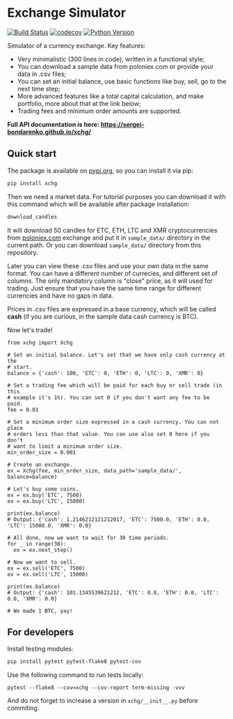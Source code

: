 # Exchange Simulator
[![Build Status](https://github.com/sergei-bondarenko/xchg/workflows/build/badge.svg?branch=master&event=push)](https://github.com/sergei-bondarenko/xchg/actions?query=workflow%3Abuild)
[![codecov](https://codecov.io/gh/sergei-bondarenko/xchg/branch/master/graph/badge.svg)](https://codecov.io/gh/sergei-bondarenko/xchg)
[![Python Version](https://img.shields.io/pypi/pyversions/xchg.svg)](https://pypi.org/project/xchg/)

Simulator of a currency exchange. Key features:
- Very minimalistic (300 lines in code), written in a functional style;
- You can download a sample data from poloniex.com or provide your data in .csv files;
- You can set an initial balance, use basic functions like buy, sell, go to the next time step;
- More advanced features like a total capital calculation, and make portfolio, more about that at the link below;
- Trading fees and minimum order amounts are supported.

**Full API documentation is here: https://sergei-bondarenko.github.io/xchg/**

## Quick start

The package is available on [pypi.org](https://pypi.org/project/xchg/), so you can install it via pip:
```bash
pip install xchg
```

Then we need a market data. For tutorial purposes you can download it with this command which will be available after package installation:
```bash
download_candles
```

It will download 50 candles for ETC, ETH, LTC and XMR cryptocurrencies from [poloniex.com](https://poloniex.com/) exchange and put it in `sample_data/` directory in the current path. Or you can download `sample_data/` directory from this repository.

Later you can view these .csv files and use your own data in the same format. You can have a different number of currecies, and different set of columns. The only mandatory column is "close" price, as it will used for trading. Just ensure that you have the same time range for different currencies and have no gaps in data.

Prices in .csv files are expressed in a base currency, which will be called __cash__ (if you are curious, in the sample data cash currency is BTC).

Now let's trade!

```python3
from xchg import Xchg

# Set an initial balance. Let's set that we have only cash currency at the
# start.
balance = {'cash': 100, 'ETC': 0, 'ETH': 0, 'LTC': 0, 'XMR': 0}

# Set a trading fee which will be paid for each buy or sell trade (in this
# example it's 1%). You can set 0 if you don't want any fee to be paid.
fee = 0.01

# Set a minimum order size expressed in a cash currency. You can not place
# orders less than that value. You can use also set 0 here if you don't
# want to limit a minimum order size.
min_order_size = 0.001

# Create an exchange.
ex = Xchg(fee, min_order_size, data_path='sample_data/', balance=balance)

# Let's buy some coins.
ex = ex.buy('ETC', 7500)
ex = ex.buy('LTC', 15000)

print(ex.balance)
# Output: {'cash': 1.2146212121212017, 'ETC': 7500.0, 'ETH': 0.0, 'LTC': 15000.0, 'XMR': 0.0}

# All done, now we want to wait for 30 time periods.
for _ in range(30):
  ex = ex.next_step()

# Now we want to sell.
ex = ex.sell('ETC', 7500)
ex = ex.sell('LTC', 15000)

print(ex.balance)
# Output: {'cash': 101.1345539621212, 'ETC': 0.0, 'ETH': 0.0, 'LTC': 0.0, 'XMR': 0.0}

# We made 1 BTC, yay!
```

## For developers

Install testing modules:
```bash
pip install pytest pytest-flake8 pytest-cov
```

Use the following command to run tests locally:
```python3
pytest --flake8 --cov=xchg --cov-report term-missing -vvv
```

And do not forget to increase a version in `xchg/__init__.py` before commiting.
